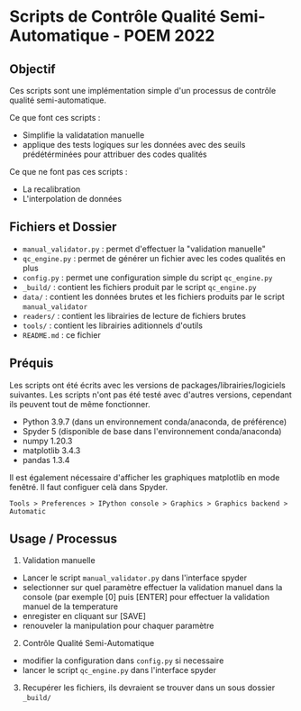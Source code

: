 # Scripts de Contrôle Qualité Semi-Automatique - POEM 2022

## Objectif

Ces scripts sont une implémentation simple d'un processus de contrôle qualité semi-automatique.

Ce que font ces scripts :

+ Simplifie la validatation manuelle
+ applique des tests logiques sur les données avec des seuils prédétérminées pour attribuer des codes qualités

Ce que ne font pas ces scripts :

+ La recalibration 
+ L'interpolation de données

## Fichiers et Dossier

+ `manual_validator.py` : permet d'effectuer la "validation manuelle"
+ `qc_engine.py` : permet de générer un fichier avec les codes qualités en plus
+ `config.py` : permet une configuration simple du script `qc_engine.py`
+ `_build/` : contient les fichiers produit par le script `qc_engine.py`
+ `data/` : contient les données brutes et les fichiers produits par le script `manual_validator`
+ `readers/` : contient les librairies de lecture de fichiers brutes
+ `tools/` : contient les librairies aditionnels d'outils
+ `README.md` : ce fichier

## Préquis

Les scripts ont été écrits avec les versions de packages/librairies/logiciels suivantes. Les scripts n'ont pas été testé avec d'autres versions, cependant ils peuvent tout de même fonctionner.

+ Python 3.9.7 (dans un environnement conda/anaconda, de préférence)
+ Spyder 5 (disponible de base dans l'environnement conda/anaconda)
+ numpy 1.20.3
+ matplotlib 3.4.3
+ pandas 1.3.4

Il est également nécessaire d'afficher les graphiques matplotlib en mode fenêtré. Il faut configuer celà dans Spyder.

`Tools > Preferences > IPython console > Graphics > Graphics backend > Automatic`

## Usage / Processus

1. Validation manuelle
	
+ Lancer le script `manual_validator.py` dans l'interface spyder
+ selectionner sur quel paramètre effectuer la validation manuel dans la console (par exemple [0] puis [ENTER] pour effectuer la validation manuel de la temperature
+ enregister en cliquant sur [SAVE]
+ renouveler la manipulation pour chaquer paramètre


2. Contrôle Qualité Semi-Automatique

+ modifier la configuration dans `config.py` si necessaire
+ lancer le script `qc_engine.py` dans l'interface spyder

3. Recupérer les fichiers, ils devraient se trouver dans un sous dossier `_build/`


